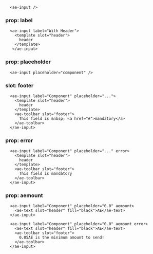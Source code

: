 ```vue
  <ae-input />
``` 

### prop: label
```vue
  <ae-input label="With Header">
    <template slot="header">
      header
    </template>
   </ae-input>
``` 

### prop: placeholder
```vue
  <ae-input placeholder="component" />
``` 

### slot: footer
```vue
  <ae-input label="Component" placeholder="...">
    <template slot="header">
      header
    </template>
    <ae-toolbar slot="footer">
      This field is &nbsp; <a href="#">mandatory</a>
    </ae-toolbar>
  </ae-input>
``` 

### prop: error
```vue
  <ae-input label="Component" placeholder="..." error>
    <template slot="header">
      header
    </template>
    <ae-toolbar slot="footer">
      This field is mandatory
    </ae-toolbar>
  </ae-input>
``` 

### prop: aemount
```vue
  <ae-input label="Component" placeholder="0.0" aemount>
    <ae-text slot="header" fill="black">AE</ae-text>
  </ae-input>
``` 

```vue
  <ae-input label="Component" placeholder="0.0" aemount error>
    <ae-text slot="header" fill="black">AE</ae-text>
    <ae-toolbar slot="footer">
      0.05AE is the minimum amount to send!
    </ae-toolbar>
  </ae-input>
``` 
